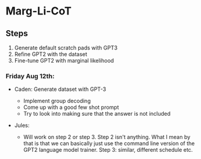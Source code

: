 # Marg-Li-CoT

## Steps
1. Generate default scratch pads with GPT3
2. Refine GPT2 with the dataset
3. Fine-tune GPT2 with marginal likelihood

### Friday Aug 12th:

- Caden: Generate dataset with GPT-3
    - Implement group decoding 
    - Come up with a good few shot prompt
    - Try to look into making sure that the answer is not included

- Jules:
    - Will work on step 2 or step 3.
      Step 2 isn't anything. What I mean by that is that we can basically just use the command line version of the GPT2 language model trainer.
      Step 3: similar, different schedule etc.
